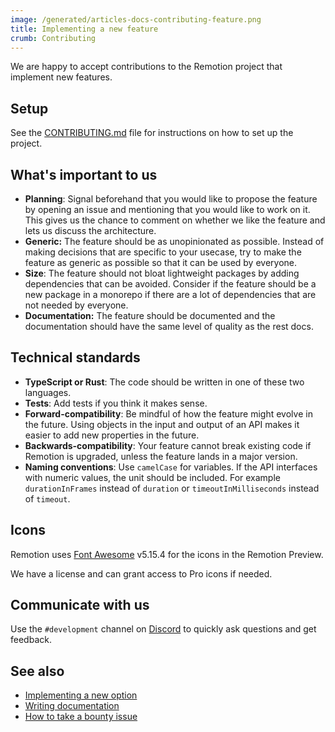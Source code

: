 ```yaml
---
image: /generated/articles-docs-contributing-feature.png
title: Implementing a new feature
crumb: Contributing
---
```


We are happy to accept contributions to the Remotion project that implement new features.

## Setup

See the [CONTRIBUTING.md](https://github.com/remotion-dev/remotion/blob/main/CONTRIBUTING.md) file for instructions on how to set up the project.

## What's important to us

- **Planning**: Signal beforehand that you would like to propose the feature by opening an issue and mentioning that you would like to work on it.  
  This gives us the chance to comment on whether we like the feature and lets us discuss the architecture.
- **Generic:** The feature should be as unopinionated as possible. Instead of making decisions that are specific to your usecase, try to make the feature as generic as possible so that it can be used by everyone.
- **Size**: The feature should not bloat lightweight packages by adding dependencies that can be avoided. Consider if the feature should be a new package in a monorepo if there are a lot of dependencies that are not needed by everyone.
- **Documentation:** The feature should be documented and the documentation should have the same level of quality as the rest docs.

## Technical standards

- **TypeScript or Rust**: The code should be written in one of these two languages.
- **Tests**: Add tests if you think it makes sense.
- **Forward-compatibility**: Be mindful of how the feature might evolve in the future. Using objects in the input and output of an API makes it easier to add new properties in the future.
- **Backwards-compatibility**: Your feature cannot break existing code if Remotion is upgraded, unless the feature lands in a major version.
- **Naming conventions**: Use `camelCase` for variables. If the API interfaces with numeric values, the unit should be included. For example `durationInFrames` instead of `duration` or `timeoutInMilliseconds` instead of `timeout`.

## Icons

Remotion uses [Font Awesome](https://fontawesome.com/) v5.15.4 for the icons in the Remotion Preview.

We have a license and can grant access to Pro icons if needed.

## Communicate with us

Use the `#development` channel on [Discord](https://remotion.dev/discord) to quickly ask questions and get feedback.

## See also

- [Implementing a new option](/docs/contributing/option)
- [Writing documentation](/docs/contributing/docs)
- [How to take a bounty issue](/docs/contributing/bounty)
